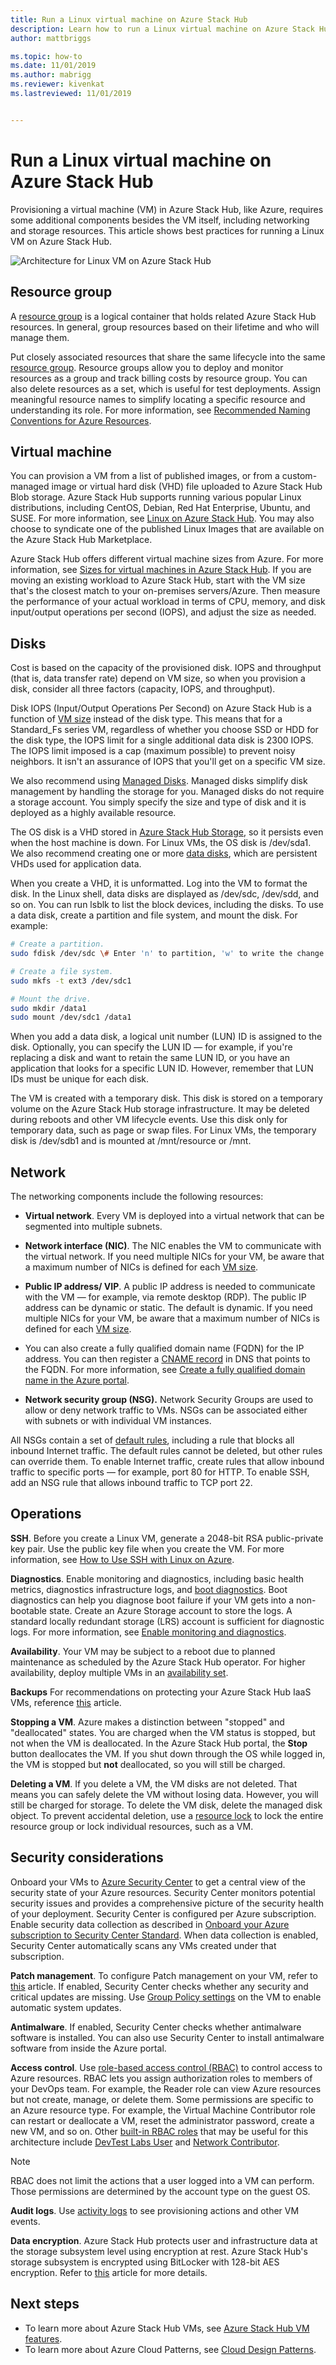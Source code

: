 ```yaml
---
title: Run a Linux virtual machine on Azure Stack Hub 
description: Learn how to run a Linux virtual machine on Azure Stack Hub.
author: mattbriggs

ms.topic: how-to
ms.date: 11/01/2019
ms.author: mabrigg
ms.reviewer: kivenkat
ms.lastreviewed: 11/01/2019


---
```


# Run a Linux virtual machine on Azure Stack Hub

Provisioning a virtual machine (VM) in Azure Stack Hub, like Azure, requires some additional components besides the VM itself, including networking and storage resources. This article shows best practices for running a Linux VM on Azure Stack Hub.

![Architecture for Linux VM on Azure Stack Hub](./media/iaas-architecture-vm-linux/image1.png)

## Resource group

A [resource group](https://docs.microsoft.com/azure/azure-resource-manager/resource-group-overview) is a logical container that holds related Azure Stack Hub resources. In general, group resources based on their lifetime and who will manage them.

Put closely associated resources that share the same lifecycle into the same [resource group](https://docs.microsoft.com/azure/azure-resource-manager/resource-group-overview). Resource groups allow you to deploy and monitor resources as a group and track billing costs by resource group. You can also delete resources as a set, which is useful for test deployments. Assign meaningful resource names to simplify locating a specific resource and understanding its role. For more information, see [Recommended Naming Conventions for Azure Resources](https://docs.microsoft.com/azure/architecture/best-practices/naming-conventions).

## Virtual machine

You can provision a VM from a list of published images, or from a custom-managed image or virtual hard disk (VHD) file uploaded to Azure Stack Hub Blob storage. Azure Stack Hub supports running various popular Linux distributions, including CentOS, Debian, Red Hat Enterprise, Ubuntu, and SUSE. For more information, see [Linux on Azure Stack Hub](https://docs.microsoft.com/azure-stack/operator/azure-stack-linux). You may also choose to syndicate one of the published Linux Images that are available on the Azure Stack Hub Marketplace.

Azure Stack Hub offers different virtual machine sizes from Azure. For more information, see [Sizes for virtual machines in Azure Stack Hub](https://docs.microsoft.com/azure-stack/user/azure-stack-vm-sizes). If you are moving an existing workload to Azure Stack Hub, start with the VM size that's the closest match to your on-premises servers/Azure. Then measure the performance of your actual workload in terms of CPU, memory, and disk input/output operations per second (IOPS), and adjust the size as needed.

## Disks

Cost is based on the capacity of the provisioned disk. IOPS and throughput (that is, data transfer rate) depend on VM size, so when you provision a disk, consider all three factors (capacity, IOPS, and throughput).

Disk IOPS (Input/Output Operations Per Second) on Azure Stack Hub is a function of [VM size](https://docs.microsoft.com/azure-stack/user/azure-stack-vm-sizes) instead of the disk type. This means that for a Standard_Fs series VM, regardless of whether you choose SSD or HDD for the disk type, the IOPS limit for a single additional data disk is 2300 IOPS. The IOPS limit imposed is a cap (maximum possible) to prevent noisy neighbors. It isn't an assurance of IOPS that you'll get on a specific VM size.

We also recommend using [Managed Disks](https://docs.microsoft.com/azure-stack/user/azure-stack-managed-disk-considerations). Managed disks simplify disk management by handling the storage for you. Managed disks do not require a storage account. You simply specify the size and type of disk and it is deployed as a highly available resource.

The OS disk is a VHD stored in [Azure Stack Hub Storage](https://docs.microsoft.com/azure-stack/user/azure-stack-storage-overview), so it persists even when the host machine is down. For Linux VMs, the OS disk is /dev/sda1. We also recommend creating one or more [data disks](https://docs.microsoft.com/azure-stack/user/azure-stack-manage-vm-disks), which are persistent VHDs used for application data.

When you create a VHD, it is unformatted. Log into the VM to format the disk. In the Linux shell, data disks are displayed as /dev/sdc, /dev/sdd, and so on. You can run lsblk to list the block devices, including the disks. To use a data disk, create a partition and file system, and mount the disk. For example:

```bash
# Create a partition.
sudo fdisk /dev/sdc \# Enter 'n' to partition, 'w' to write the change.

# Create a file system.
sudo mkfs -t ext3 /dev/sdc1

# Mount the drive.
sudo mkdir /data1
sudo mount /dev/sdc1 /data1
```

When you add a data disk, a logical unit number (LUN) ID is assigned to the disk. Optionally, you can specify the LUN ID — for example, if you're replacing a disk and want to retain the same LUN ID, or you have an application that looks for a specific LUN ID. However, remember that LUN IDs must be unique for each disk.

The VM is created with a temporary disk. This disk is stored on a temporary volume on the Azure Stack Hub storage infrastructure. It may be deleted during reboots and other VM lifecycle events. Use this disk only for temporary data, such as page or swap files. For Linux VMs, the temporary disk is /dev/sdb1 and is mounted at /mnt/resource or /mnt.

## Network

The networking components include the following resources:

-   **Virtual network**. Every VM is deployed into a virtual network that can be segmented into multiple subnets.

-   **Network interface (NIC)**. The NIC enables the VM to communicate with the virtual network. If you need multiple NICs for your VM, be aware that a maximum number of NICs is defined for each [VM size](https://docs.microsoft.com/azure-stack/user/azure-stack-vm-sizes).

-   **Public IP address/ VIP**. A public IP address is needed to communicate with the VM — for example, via remote desktop (RDP). The public IP address can be dynamic or static. The default is dynamic. If you need multiple NICs for your VM, be aware that a maximum number of NICs is defined for each [VM size](https://docs.microsoft.com/azure-stack/user/azure-stack-vm-sizes).

-   You can also create a fully qualified domain name (FQDN) for the IP address. You can then register a [CNAME record](https://en.wikipedia.org/wiki/CNAME_record) in DNS that points to the FQDN. For more information, see [Create a fully qualified domain name in the Azure portal](https://docs.microsoft.com/azure/virtual-machines/virtual-machines-linux-portal-create-fqdn).

-   **Network security group (NSG).** Network Security Groups are used to allow or deny network traffic to VMs. NSGs can be associated either with subnets or with individual VM instances.

All NSGs contain a set of [default rules](https://docs.microsoft.com/azure/virtual-network/security-overview#default-security-rules), including a rule that blocks all inbound Internet traffic. The default rules cannot be deleted, but other rules can override them. To enable Internet traffic, create rules that allow inbound traffic to specific ports — for example, port 80 for HTTP. To enable SSH, add an NSG rule that allows inbound traffic to TCP port 22.

## Operations

**SSH**. Before you create a Linux VM, generate a 2048-bit RSA public-private key pair. Use the public key file when you create the VM. For more information, see [How to Use SSH with Linux on Azure](https://docs.microsoft.com/azure/virtual-machines/virtual-machines-linux-mac-create-ssh-keys).

**Diagnostics**. Enable monitoring and diagnostics, including basic health metrics, diagnostics infrastructure logs, and [boot diagnostics](https://azure.microsoft.com/blog/boot-diagnostics-for-virtual-machines-v2/). Boot diagnostics can help you diagnose boot failure if your VM gets into a non-bootable state. Create an Azure Storage account to store the logs. A standard locally redundant storage (LRS) account is sufficient for diagnostic logs. For more information, see [Enable monitoring and diagnostics](https://docs.microsoft.com/azure-stack/user/azure-stack-metrics-azure-data).

**Availability**. Your VM may be subject to a reboot due to planned maintenance as scheduled by the Azure Stack Hub operator. For higher availability, deploy multiple VMs in an [availability set](https://docs.microsoft.com/azure-stack/operator/app-service-deploy-ha).

**Backups** For recommendations on protecting your Azure Stack Hub IaaS VMs, reference [this](https://docs.microsoft.com/azure-stack/user/azure-stack-manage-vm-protect) article.

**Stopping a VM**. Azure makes a distinction between "stopped" and "deallocated" states. You are charged when the VM status is stopped, but not when the VM is deallocated. In the Azure Stack Hub portal, the **Stop** button deallocates the VM. If you shut down through the OS while logged in, the VM is stopped but **not** deallocated, so you will still be charged.

**Deleting a VM**. If you delete a VM, the VM disks are not deleted. That means you can safely delete the VM without losing data. However, you will still be charged for storage. To delete the VM disk, delete the managed disk object. To prevent accidental deletion, use a [resource lock](https://docs.microsoft.com/azure/resource-group-lock-resources) to lock the entire resource group or lock individual resources, such as a VM.

## Security considerations

Onboard your VMs to [Azure Security Center](https://docs.microsoft.com/azure/security-center/quick-onboard-azure-stack) to get a central view of the security state of your Azure resources. Security Center monitors potential security issues and provides a comprehensive picture of the security health of your deployment. Security Center is configured per Azure subscription. Enable security data collection as described in [Onboard your Azure subscription to Security Center Standard](https://docs.microsoft.com/azure/security-center/security-center-get-started). When data collection is enabled, Security Center automatically scans any VMs created under that subscription.

**Patch management**. To configure Patch management on your VM, refer to [this](https://docs.microsoft.com/azure-stack/user/vm-update-management) article. If enabled, Security Center checks whether any security and critical updates are missing. Use [Group Policy settings](https://docs.microsoft.com/windows-server/administration/windows-server-update-services/deploy/4-configure-group-policy-settings-for-automatic-updates) on the VM to enable automatic system updates.

**Antimalware**. If enabled, Security Center checks whether antimalware software is installed. You can also use Security Center to install antimalware software from inside the Azure portal.

**Access control**. Use [role-based access control (RBAC)](https://docs.microsoft.com/azure/active-directory/role-based-access-control-what-is) to control access to Azure resources. RBAC lets you assign authorization roles to members of your DevOps team. For example, the Reader role can view Azure resources but not create, manage, or delete them. Some permissions are specific to an Azure resource type. For example, the Virtual Machine Contributor role can restart or deallocate a VM, reset the administrator password, create a new VM, and so on. Other [built-in RBAC roles](https://docs.microsoft.com/azure/active-directory/role-based-access-built-in-roles) that may be useful for this architecture include [DevTest Labs User](https://docs.microsoft.com/azure/active-directory/role-based-access-built-in-roles#devtest-labs-user) and [Network Contributor](https://docs.microsoft.com/azure/active-directory/role-based-access-built-in-roles#network-contributor).

> [!Note]  
> RBAC does not limit the actions that a user logged into a VM can perform. Those permissions are determined by the account type on the guest OS.

**Audit logs**. Use [activity logs](https://docs.microsoft.com/azure-stack/user/azure-stack-metrics-azure-data?#activity-log) to see provisioning actions and other VM events.

**Data encryption**. Azure Stack Hub protects user and infrastructure data at the storage subsystem level using encryption at rest. Azure Stack Hub's storage subsystem is encrypted using BitLocker with 128-bit AES encryption. Refer to [this](https://docs.microsoft.com/azure-stack/operator/azure-stack-security-bitlocker) article for more details.

## Next steps

- To learn more about Azure Stack Hub VMs, see [Azure Stack Hub VM features](azure-stack-vm-considerations.md).  
- To learn more about Azure Cloud Patterns, see [Cloud Design Patterns](https://docs.microsoft.com/azure/architecture/patterns).
